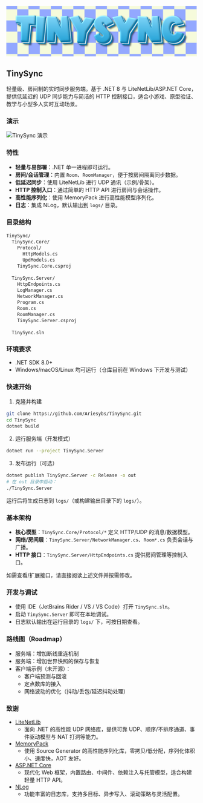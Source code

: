 <p align="center">
  <img src="docs/TinySyncLogo.png" alt="TinySync Logo" width="720" />
</p>

## TinySync

轻量级、房间制的实时同步服务端。基于 .NET 8 与 LiteNetLib/ASP.NET Core，提供低延迟的 UDP 同步能力与简洁的 HTTP 控制接口，适合小游戏、原型验证、教学与小型多人实时互动场景。

### 演示
![TinySync 演示](docs/TinySyncDemo.gif)

### 特性
- **轻量与易部署**：.NET 单一进程即可运行。
- **房间/会话管理**：内置 `Room`、`RoomManager`，便于按房间隔离同步数据。
- **低延迟同步**：使用 LiteNetLib 进行 UDP 通讯（示例/骨架）。
- **HTTP 控制入口**：通过简单的 HTTP API 进行房间与会话操作。
- **高性能序列化**：使用 MemoryPack 进行高性能模型序列化。
- **日志**：集成 NLog，默认输出到 `logs/` 目录。

### 目录结构
```text
TinySync/
  TinySync.Core/
    Protocol/
      HttpModels.cs
      UpdModels.cs
    TinySync.Core.csproj

  TinySync.Server/
    HttpEndpoints.cs
    LogManager.cs
    NetworkManager.cs
    Program.cs
    Room.cs
    RoomManager.cs
    TinySync.Server.csproj

  TinySync.sln
```

### 环境要求
- .NET SDK 8.0+
- Windows/macOS/Linux 均可运行（仓库目前在 Windows 下开发与测试）

### 快速开始
1) 克隆并构建
```bash
git clone https://github.com/Ariesybs/TinySync.git
cd TinySync
dotnet build
```

2) 运行服务端（开发模式）
```bash
dotnet run --project TinySync.Server
```

3) 发布运行（可选）
```bash
dotnet publish TinySync.Server -c Release -o out
# 在 out 目录中启动：
./TinySync.Server
```

运行后将生成日志到 `logs/`（或构建输出目录下的 `logs/`）。

### 基本架构
- **核心模型**：`TinySync.Core/Protocol/*` 定义 HTTP/UDP 的消息/数据模型。
- **网络/房间层**：`TinySync.Server/NetworkManager.cs`、`Room*.cs` 负责会话与广播。
- **HTTP 接口**：`TinySync.Server/HttpEndpoints.cs` 提供房间管理等控制入口。

如需查看/扩展接口，请直接阅读上述文件并按需修改。

### 开发与调试
- 使用 IDE（JetBrains Rider / VS / VS Code）打开 `TinySync.sln`。
- 启动 `TinySync.Server` 即可在本地调试。
- 日志默认输出在运行目录的 `logs/` 下，可按日期查看。

### 路线图（Roadmap）
- 服务端：增加断线重连机制
- 服务端：增加世界快照的保存与恢复
- 客户端示例（未开源）：
  - 客户端预测与回滚
  - 定点数库的接入
  - 网络波动的优化（抖动/丢包/延迟抖动处理）


### 致谢
- [LiteNetLib](https://github.com/RevenantX/LiteNetLib)
  - 面向 .NET 的高性能 UDP 网络库，提供可靠 UDP、顺序/不排序通道、事件驱动模型与 NAT 打洞等能力。
- [MemoryPack](https://github.com/Cysharp/MemoryPack)
  - 使用 Source Generator 的高性能序列化库，零拷贝/低分配，序列化体积小、速度快，AOT 友好。
- [ASP.NET Core](https://github.com/dotnet/aspnetcore)
  - 现代化 Web 框架，内置路由、中间件、依赖注入与托管模型，适合构建轻量 HTTP API。
- [NLog](https://github.com/NLog/NLog)
  - 功能丰富的日志库，支持多目标、异步写入、滚动策略与灵活配置。

